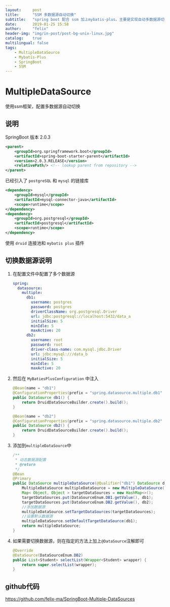 ```yaml
---
layout:     post
title:      "SSM 多数据源自动切换"
subtitle:   "spring boot 配合 ssm 加上mybatis-plus。主要是实现自动多数据源切换，"
date:       2019-01-25 15:58
author:     "felix"
header-img: "img/in-post/post-bg-unix-linux.jpg"
catalog:    true
multilingual: false
tags:
    - MultipleDataSource
    - Mybatis-Plus
    - SpringBoot
    - SSM
---
```


# MultipleDataSource
使用ssm框架，配置多数据源自动切换
## 说明
SpringBoot 版本 2.0.3 
```xml
<parent>
    <groupId>org.springframework.boot</groupId>
    <artifactId>spring-boot-starter-parent</artifactId>
    <version>2.0.3.RELEASE</version>
    <relativePath/> <!-- lookup parent from repository -->
</parent>
```
已经引入了 `postgreSQL` 和 `mysql` 的链接库
```xml
<dependency>
    <groupId>mysql</groupId>
    <artifactId>mysql-connector-java</artifactId>
    <scope>runtime</scope>
</dependency>
<dependency>
    <groupId>org.postgresql</groupId>
    <artifactId>postgresql</artifactId>
    <scope>runtime</scope>
</dependency>
```
使用 `druid` 连接池和 `mybatis plus` 插件

## 切换数据源说明
1. 在配置文件中配置了多个数据源
    ```yml
    spring:
      datasource:
        multiple:
          db1:
            username: postgres
            password: postgres
            driverClassName: org.postgresql.Driver
            url: jdbc:postgresql://localhost:5432/data_a
            initialSize: 5
            minIdle: 5
            maxActive: 20
          db2:
            username: root
            password: root
            driver-class-name: com.mysql.jdbc.Driver
            url: jdbc:mysql:///data_b
            initialSize: 5
            minIdle: 5
            maxActive: 20
    ```
2. 然后在 `MyBatiesPlusConfiguration` 中注入
    ```java
    @Bean(name = "db1")
    @ConfigurationProperties(prefix = "spring.datasource.multiple.db1" )
    public DataSource db1() {
        return DruidDataSourceBuilder.create().build();
    }
    
    @Bean(name = "db2")
    @ConfigurationProperties(prefix = "spring.datasource.multiple.db2" )
    public DataSource db2() {
        return DruidDataSourceBuilder.create().build();
    }
    ```
3. 添加到`multipleDataSource`中
    ```java
    /**
     * 动态数据源配置
     * @return
     */
    @Bean
    @Primary
    public DataSource multipleDataSource(@Qualifier("db1") DataSource db1, @Qualifier("db2") DataSource db2) {
        MultipleDataSource multipleDataSource = new MultipleDataSource();
        Map< Object, Object > targetDataSources = new HashMap<>();
        targetDataSources.put(DataSourceEnum.DB1.getValue(), db1);
        targetDataSources.put(DataSourceEnum.DB2.getValue(), db2);
        //添加数据源
        multipleDataSource.setTargetDataSources(targetDataSources);
        //设置默认数据源
        multipleDataSource.setDefaultTargetDataSource(db1);
        return multipleDataSource;
    }
    ```
4. 如果需要切换数据源，则在指定的方法上加上`@DataSource`注解即可
    ```java
    @Override
    @DataSource(DataSourceEnum.DB2)
    public List<Student> selectList(Wrapper<Student> wrapper) {
        return super.selectList(wrapper);
    }
    ```
## github代码
https://github.com/felix-ma/SpringBoot-Multiple-DataSources